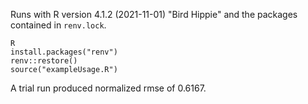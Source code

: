 Runs with R version 4.1.2 (2021-11-01) "Bird Hippie" and the packages contained
in `renv.lock`.

```
R
install.packages("renv")
renv::restore()
source("exampleUsage.R")
```

A trial run produced normalized rmse of 0.6167.
